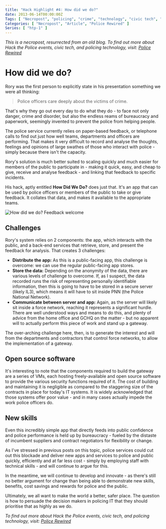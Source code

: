 ```yaml
---
title: "Hack Highlight #4: How did we do?"
date: 2013-06-14T00:00:00Z
Tags: [ "Necropost", "policing", "crime", "technology", "civic tech", "Hack the Police", "Metropolitan Police", "QOS", "survey", "feedback", "app", "victim care", "service" ]
Categories: [ "Necropost", "Article", "Police Rewired" ]
Series: [ "htp-1" ]
---
```


*This is a necropost, resurrected from an old blog. To find out more about Hack the Police events, civic tech, and policing technology, visit: [Police Rewired](https://policerewired.org)*

# How did we do?

Rory was the first person to explicitly state in his presentation something we were all thinking:

> Police officers care deeply about the victims of crime.

That's why they go out every day to do what they do - to face not only danger, crime and disorder, but also the endless reams of bureaucracy and paperwork, seemingly invented to prevent the police from helping people.

The police service currently relies on paper-based feedback, or telephone calls to find out just how well teams, departments and officers are performing. That makes it very difficult to record and analyse the thoughts, feelings and opinions of large swathes of those who interact with police - simply because there isn't the capacity.

Rory's solution is much better suited to scaling quickly and much easier for members of the public to participate in - making it quick, easy, and cheap to give, receive and analyse feedback - and linking that feedback to specific incidents.

His hack, aptly entitled **How Did We Do?** does just that. It's an app that can be used by police officers or members of the public to take or give feedback. It collates that data, and makes it available to the appropriate teams.

![How did we do? Feedback welcome](/necro-images/htp1-how-did-we-do-1.jpeg)

## Challenges

Rory's system relies on 2 components: the app, which interacts with the public, and a back-end services that retrieve, store, and present the feedback for analysis. That creates 3 challenges:

* **Distribute the app:** As this is a public-facing app, this challenge is overcome: we can use the regular public-facing app stores.
* **Store the data:** Depending on the anonymity of the data, there are various levels of challenge to overcome. If, as I suspect, the data recorded runs the risk of representing personally identifiable information, then this is going to have to be stored in a secure server (likely IL3), which means it will have to sit inside PNN (the Police National Network).
* **Communicate between server and app:** Again, as the server will likely sit inside a force network, reaching it represents a significant hurdle. There are well understood ways and means to do this, and plenty of advice from the home office and GCHQ on the matter - but no apparent will to actually perform this piece of work and stand up a gateway.

The over-arching challenge here, then, is to generate the interest and will from the departments and contractors that control force networks, to allow the implementation of a gateway.

## Open source software

It's interesting to note that the components required to build the gateway are a series of VMs, each hosting freely-available and open source software to provide the various security functions required of it. The cost of building and maintaining it is negligible as compared to the staggering size of the contracts in place for today's IT systems. It is widely acknowledged that those systems offer poor value - and in many cases actually impede the work police officers do.

## New skills

Even this incredibly simple app that directly feeds into public confidence and police performance is held up by bureaucracy - fueled by the distaste of incumbent suppliers and contract negotiators for flexibility or change.

As I've stressed in previous posts on this topic, police services could cut out this blockade and deliver new apps and services to police and public quickly, efficiently and at far less cost - simply by employing staff with technical skills - and will continue to argue for this.

In the meantime, we will continue to develop and innovate - as there's still no better argument for change than being able to demonstrate new skills, benefits, cost savings and rewards for police and the public. 

Ultimately, we all want to make the world a better, safer place. The question is how to persuade the decision makers in policing IT that they should prioritise that as highly as we do.

*To find out more about Hack the Police events, civic tech, and policing technology, visit: [Police Rewired](https://policerewired.org)*